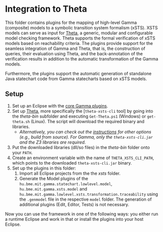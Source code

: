 # Integration to Theta

This folder contains plugins for the mapping of high-level Gamma (composite) models to a symbolic transition system formalism (xSTS). XSTS models can serve as input for [Theta](https://github.com/theta), a generic, modular and configurable model checking framework. Theta supports the formal verification of xSTS models based on reachability criteria. The plugins provide support for the seamless integration of Gamma and Theta, that is, the construction of queries, their evaluation using Theta, and the back-annotation of the verification results in addition to the automatic transformation of the Gamma models. 

Furthermore, the plugins support the automatic generation of standalone Java statechart code from Gamma statecharts based on xSTS models.

## Setup

1. Set up an Eclipse with the [core Gamma plugins](https://github.com/ftsrg/gamma/tree/theta-integration/plugins/core).
1. Set up [Theta](https://github.com/ftsrg/theta), more specifically the [`theta-xsts-cli` tool] by going into the _theta-bin_ subfolder and executing `Get-Theta.ps1` (Windows) or `get-theta.sh` (Linux). The script will download the required binary and libraries.
    - _Alternatively, you can check out the [instructions](https://github.com/ftsrg/theta/tree/master/subprojects/xsts-cli) for other options (e.g., build from source). For Gamma, only the `theta-xsts-cli.jar` and the Z3 libraries are required._
1. Put the downloaded libraries (dll/so files) in the _theta-bin_ folder onto your `PATH`.
1. Create an environment variable with the name of `THETA_XSTS_CLI_PATH`, which points to the downloaded `theta-xsts-cli.jar` binary.
1. Set up the plugins in this folder:
    1. Import all Eclipse projects from the the _xsts_ folder.
    1. Generate the Model plugins of the `hu.bme.mit.gamma.statechart.lowlevel.model`, `hu.bme.mit.gamma.xsts.model` and `hu.bme.mit.gamma.lowlevel.xsts.transformation.traceability` using the `.genmodel` file in the respective `model` folder. The generation of additional plugins (Edit, Editor, Tests) is not necessary.

Now you can use the framework in one of the following ways: you either run a runtime Eclipse and work in that or install the plugins into your host Eclipse.